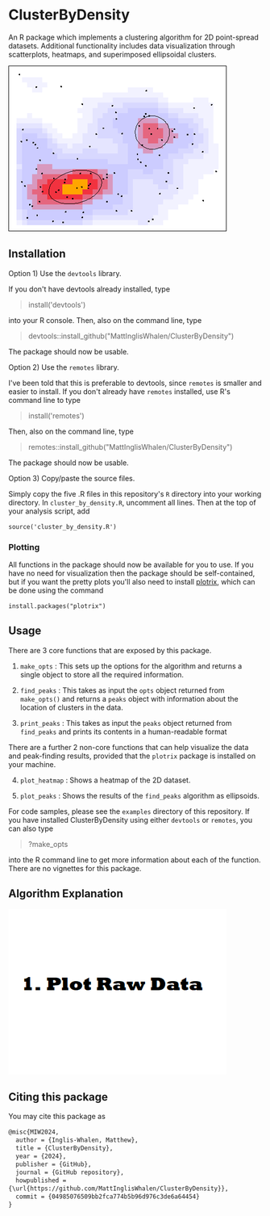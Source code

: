 # ClusterByDensity

 An R package which implements a clustering algorithm for 2D point-spread datasets. Additional functionality includes data visualization through scatterplots, heatmaps, and superimposed ellipsoidal clusters. 

 !["Heatmap with overlaid cluster ellipses"](/images/_final_product.png "ClusterByDensitySample")

## Installation

Option 1) Use the `devtools` library. 

If you don't have devtools already installed, type

> install('devtools')

into your R console. Then, also on the command line, type

> devtools::install_github("MattInglisWhalen/ClusterByDensity")

The package should now be usable.


Option 2) Use the `remotes` library. 

I've been told that this is preferable to devtools, since `remotes` is smaller and easier to install. If you don't already have `remotes` installed, use R's command line to type

> install('remotes')

Then, also on the command line, type

> remotes::install_github("MattInglisWhalen/ClusterByDensity")

The package should now be usable.

Option 3) Copy/paste the source files.

Simply copy the five .R files in this repository's `R` directory into your working directory. In `cluster_by_density.R`, uncomment all lines. Then at the top of your analysis script, add

```
source('cluster_by_density.R')
```

### Plotting

All functions in the package should now be available for you to use. 
If you have no need for visualization then the
package should be self-contained, but if you want the pretty plots you'll also need to install [plotrix](https://cran.r-project.org/package=plotrix), which can be done using the command
```
install.packages("plotrix")
```

## Usage

There are 3 core functions that are exposed by this package.

1. `make_opts` : This sets up the options for the algorithm and returns a single object to store all the required information.

2. `find_peaks` : This takes as input the `opts` object returned from `make_opts()` and returns a `peaks` object with information about the location of clusters in the data.

3. `print_peaks` : This takes as input the `peaks` object returned from `find_peaks` and prints its contents in a human-readable format

There are a further 2 non-core functions that can help visualize the data and peak-finding results, provided that the `plotrix` package is installed on your machine.

4. `plot_heatmap` : Shows a heatmap of the 2D dataset.

5. `plot_peaks` : Shows the results of the `find_peaks` algorithm as ellipsoids.

For code samples, please see the `examples` directory of this repository. If you have installed ClusterByDensity using either `devtools` or `remotes`, you can also type 

> ?make_opts

into the R command line to get more information about each of the function. There are no vignettes for this package.

## Algorithm Explanation

 !["Algorithm Explanation Gif"](/images/cbd_algo.gif "ClusterByDensityAlgorGif")


## Citing this package

You may cite this package as 

```
@misc{MIW2024,
  author = {Inglis-Whalen, Matthew},
  title = {ClusterByDensity},
  year = {2024},
  publisher = {GitHub},
  journal = {GitHub repository},
  howpublished = {\url{https://github.com/MattInglisWhalen/ClusterByDensity}},
  commit = {04985076509bb2fca774b5b96d976c3de6a64454}
}
```

